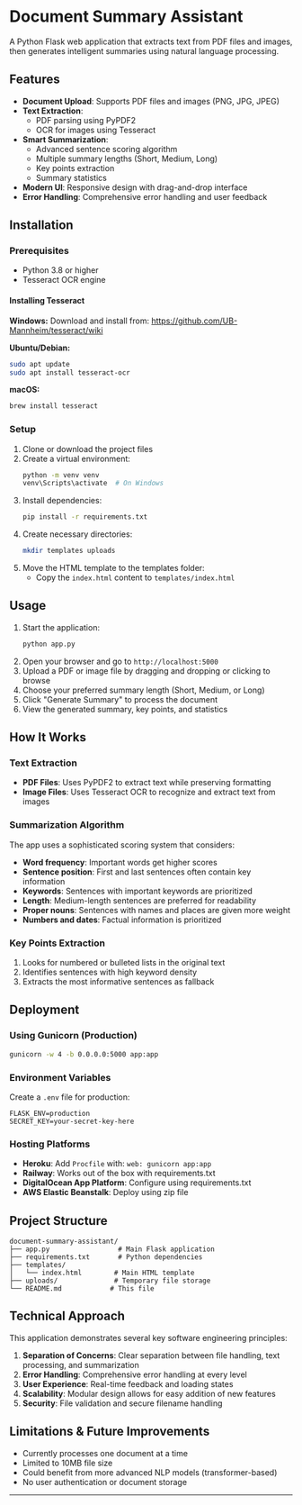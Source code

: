 # Document Summary Assistant

A Python Flask web application that extracts text from PDF files and images, then generates intelligent summaries using natural language processing.

## Features

- **Document Upload**: Supports PDF files and images (PNG, JPG, JPEG)
- **Text Extraction**:
  - PDF parsing using PyPDF2
  - OCR for images using Tesseract
- **Smart Summarization**:
  - Advanced sentence scoring algorithm
  - Multiple summary lengths (Short, Medium, Long)
  - Key points extraction
  - Summary statistics
- **Modern UI**: Responsive design with drag-and-drop interface
- **Error Handling**: Comprehensive error handling and user feedback

## Installation

### Prerequisites
- Python 3.8 or higher
- Tesseract OCR engine

#### Installing Tesseract

**Windows:**
Download and install from: https://github.com/UB-Mannheim/tesseract/wiki

**Ubuntu/Debian:**
```bash
sudo apt update
sudo apt install tesseract-ocr
```

**macOS:**
```bash
brew install tesseract
```

### Setup

1. Clone or download the project files
2. Create a virtual environment:
   ```bash
   python -m venv venv
   venv\Scripts\activate  # On Windows
   ```
3. Install dependencies:
   ```bash
   pip install -r requirements.txt
   ```
4. Create necessary directories:
   ```bash
   mkdir templates uploads
   ```
5. Move the HTML template to the templates folder:
   - Copy the `index.html` content to `templates/index.html`

## Usage

1. Start the application:
   ```bash
   python app.py
   ```
2. Open your browser and go to `http://localhost:5000`
3. Upload a PDF or image file by dragging and dropping or clicking to browse
4. Choose your preferred summary length (Short, Medium, or Long)
5. Click "Generate Summary" to process the document
6. View the generated summary, key points, and statistics

## How It Works

### Text Extraction
- **PDF Files**: Uses PyPDF2 to extract text while preserving formatting
- **Image Files**: Uses Tesseract OCR to recognize and extract text from images

### Summarization Algorithm
The app uses a sophisticated scoring system that considers:
- **Word frequency**: Important words get higher scores
- **Sentence position**: First and last sentences often contain key information
- **Keywords**: Sentences with important keywords are prioritized
- **Length**: Medium-length sentences are preferred for readability
- **Proper nouns**: Sentences with names and places are given more weight
- **Numbers and dates**: Factual information is prioritized

### Key Points Extraction
1. Looks for numbered or bulleted lists in the original text
2. Identifies sentences with high keyword density
3. Extracts the most informative sentences as fallback

## Deployment

### Using Gunicorn (Production)
```bash
gunicorn -w 4 -b 0.0.0.0:5000 app:app
```

### Environment Variables
Create a `.env` file for production:
```
FLASK_ENV=production
SECRET_KEY=your-secret-key-here
```

### Hosting Platforms
- **Heroku**: Add `Procfile` with: `web: gunicorn app:app`
- **Railway**: Works out of the box with requirements.txt
- **DigitalOcean App Platform**: Configure using requirements.txt
- **AWS Elastic Beanstalk**: Deploy using zip file

## Project Structure
```
document-summary-assistant/
├── app.py                 # Main Flask application
├── requirements.txt       # Python dependencies
├── templates/
│   └── index.html        # Main HTML template
├── uploads/              # Temporary file storage
└── README.md            # This file
```

## Technical Approach

This application demonstrates several key software engineering principles:

1. **Separation of Concerns**: Clear separation between file handling, text processing, and summarization
2. **Error Handling**: Comprehensive error handling at every level
3. **User Experience**: Real-time feedback and loading states
4. **Scalability**: Modular design allows for easy addition of new features
5. **Security**: File validation and secure filename handling

## Limitations & Future Improvements

- Currently processes one document at a time
- Limited to 10MB file size
- Could benefit from more advanced NLP models (transformer-based)
- No user authentication or document storage

---
